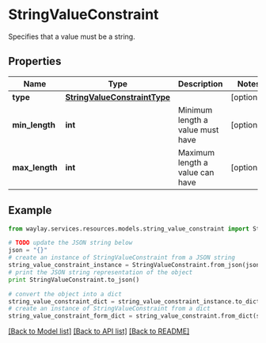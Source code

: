# StringValueConstraint

Specifies that a value must be a string.

## Properties

Name | Type | Description | Notes
------------ | ------------- | ------------- | -------------
**type** | [**StringValueConstraintType**](StringValueConstraintType.md) |  | [optional] 
**min_length** | **int** | Minimum length a value must have | [optional] 
**max_length** | **int** | Maximum length a value can have | [optional] 

## Example

```python
from waylay.services.resources.models.string_value_constraint import StringValueConstraint

# TODO update the JSON string below
json = "{}"
# create an instance of StringValueConstraint from a JSON string
string_value_constraint_instance = StringValueConstraint.from_json(json)
# print the JSON string representation of the object
print StringValueConstraint.to_json()

# convert the object into a dict
string_value_constraint_dict = string_value_constraint_instance.to_dict()
# create an instance of StringValueConstraint from a dict
string_value_constraint_form_dict = string_value_constraint.from_dict(string_value_constraint_dict)
```
[[Back to Model list]](../README.md#documentation-for-models) [[Back to API list]](../README.md#documentation-for-api-endpoints) [[Back to README]](../README.md)



